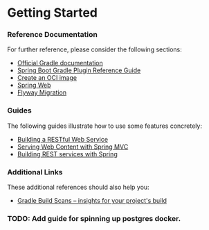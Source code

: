 # Getting Started

### Reference Documentation
For further reference, please consider the following sections:

* [Official Gradle documentation](https://docs.gradle.org)
* [Spring Boot Gradle Plugin Reference Guide](https://docs.spring.io/spring-boot/docs/3.1.2/gradle-plugin/reference/html/)
* [Create an OCI image](https://docs.spring.io/spring-boot/docs/3.1.2/gradle-plugin/reference/html/#build-image)
* [Spring Web](https://docs.spring.io/spring-boot/docs/3.1.2/reference/htmlsingle/index.html#web)
* [Flyway Migration](https://docs.spring.io/spring-boot/docs/3.1.2/reference/htmlsingle/index.html#howto.data-initialization.migration-tool.flyway)

### Guides
The following guides illustrate how to use some features concretely:

* [Building a RESTful Web Service](https://spring.io/guides/gs/rest-service/)
* [Serving Web Content with Spring MVC](https://spring.io/guides/gs/serving-web-content/)
* [Building REST services with Spring](https://spring.io/guides/tutorials/rest/)

### Additional Links
These additional references should also help you:

* [Gradle Build Scans – insights for your project's build](https://scans.gradle.com#gradle)

### TODO: Add guide for spinning up postgres docker.
